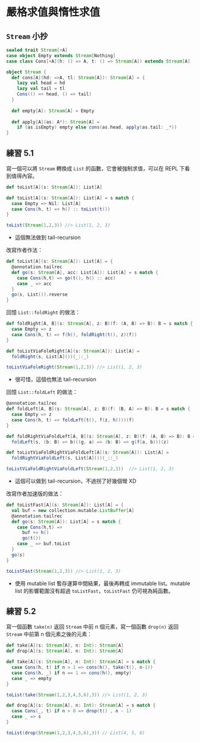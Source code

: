 # 嚴格求值與惰性求值

## `Stream` 小抄
```scala
sealed trait Stream[+A]
case object Empty extends Stream[Nothing]
case class Cons[+A](h: () => A, t: () => Stream[A]) extends Stream[A]

object Stream {
  def cons[A](hd: =>A, tl: Stream[A]): Stream[A] = {
    lazy val head = hd
    lazy val tail = tl
    Cons(() => head, () => tail)
  }
  
  def empty[A]: Stream[A] = Empty
  
  def apply[A](as: A*): Stream[A] =
    if (as.isEmpty) empty else cons(as.head, apply(as.tail: _*))
}
```

## 練習 5.1
寫一個可以將 `Stream` 轉換成 `List` 的函數，它會被強制求值，可以在 REPL 下看到值得內容。
```scala
def toList[A](s: Stream[A]): List[A]
```

```scala
def toList[A](s: Stream[A]): List[A] = s match {
  case Empty => Nil: List[A]
  case Cons(h, t) => h() :: toList(t())
}

toList(Stream(1,2,3)) //> List(1, 2, 3)
```
- 這個無法做到 tail-recursion 

改寫作者作法：
```scala
def toList[A](s: Stream[A]): List[A] = {
  @annotation.tailrec
  def go(s: Stream[A], acc: List[A]): List[A] = s match {
    case Cons(h,t) => go(t(), h() :: acc)
    case _ => acc
  }
  go(s, List()).reverse
}
```

回憶 `List::foldRight` 的做法：
```scala
def foldRight[A, B](s: Stream[A], z: B)(f: (A, B) => B): B = s match {
  case Empty => z
  case Cons(h, t) => f(h(), foldRight(t(), z)(f))
}

def toListViaFoleRight[A](s: Stream[A]): List[A] =
  foldRight(s, List[A]())(_::_)

toListViaFoleRight(Stream(1,2,3)) //> List(1, 2, 3)
```
- 很可惜，這個也無法 tail-recursion

回憶 `List::foldLeft` 的做法：
```scala
@annotation.tailrec
def foldLeft[A, B](s: Stream[A], z: B)(f: (B, A) => B): B = s match {
  case Empty => z
  case Cons(h, t) => foldLeft(t(), f(z, h()))(f)
}

def foldRightViaFoldLeft[A, B](s: Stream[A], z: B)(f: (A, B) => B): B =
  foldLeft(s, (b: B) => b)((g, a) => (b: B) => g(f(a, b)))(z)

def toListViaFoldRightViaFoldLeft[A](s: Stream[A]): List[A] =
  foldRightViaFoldLeft(s, List[A]())(_::_)

toListViaFoldRightViaFoldLeft(Stream(1,2,3))  //> List(1, 2, 3)
```
- 這個可以做到 tail-recursion，不過拐了好幾個彎 XD

改寫作者加速版的做法：
```scala
def toListFast[A](s: Stream[A]): List[A] = {
  val buf = new collection.mutable.ListBuffer[A]
  @annotation.tailrec
  def go(s: Stream[A]): List[A] = s match {
    case Cons(h,t) =>
      buf += h()
      go(t())
    case _ => buf.toList
  }
  go(s)
}

toListFast(Stream(1,2,3)) //> List(1, 2, 3)
```
- 使用 mutable list 暫存運算中間結果，最後再轉成 immutable list。mutable list 的影響範圍沒有超過 `toListFast`，`toListFast` 仍可視為純函數。

## 練習 5.2
寫一個函數 `take(n)` 返回 `Stream` 中前 n 個元素，寫一個函數 `drop(n)` 返回 `Stream` 中前第 n 個元素之後的元素：
```scala
def take[A](s: Stream[A], n: Int): Stream[A]
def drop[A](s: Stream[A], n: Int): Stream[A]
```
```scala
def take[A](s: Stream[A], n: Int): Stream[A] = s match {
  case Cons(h, t) if n > 1 => cons(h(), take(t(), n-1))
  case Cons(h, _) if n == 1 => cons(h(), empty)
  case _ => empty
}

toList(take(Stream(1,2,3,4,5,6),3)) //> List(1, 2, 3)
```
```scala
def drop[A](s: Stream[A], n: Int): Stream[A] = s match {
  case Cons(_, t) if n > 0 => drop(t() , n - 1)
  case _ => s
}

toList(drop(Stream(1,2,3,4,5,6),3)) // List(4, 5, 6)
```
